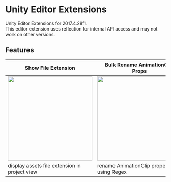 # Unity Editor Extensions

Unity Editor Extensions for 2017.4.28f1.  
This editor extension uses reflection for internal API access and may not work on other versions.


## Features

| Show File Extension | Bulk Rename AnimationClip Props | Projection Components |
| ------------------- | ------------------------------ | --------------------- |
|<img width="265" src="https://user-images.githubusercontent.com/10832834/66571899-0a860100-ebab-11e9-9862-b789c3426634.png">|<img width="265" src="https://user-images.githubusercontent.com/10832834/66571696-afeca500-ebaa-11e9-9c25-739cc65a01d5.png"> | <img width="265" src="https://user-images.githubusercontent.com/10832834/66696037-2d2b2d80-ed03-11e9-845a-89aca5475e88.png"> |
| display assets file extension in project view | rename AnimationClip properties using Regex | copy and paste components attached to GameObject |

